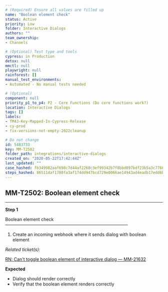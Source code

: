```yaml
---
# (Required) Ensure all values are filled up
name: "Boolean element check"
status: Active
priority: Low
folder: Interactive Dialogs
authors: ""
team_ownership: 
- Channels

# (Optional) Test type and tools
cypress: in Production
detox: null
mmctl: null
playwright: null
rainforest: []
manual_test_environments: 
- Automated - No manual tests needed

# (Optional)
component: null
priority_p1_to_p4: P2 - Core Functions (Do core functions work?)
location: Interactive Dialogs
tags: []
labels: 
- TM4J-Key-Mapped-In-Cypress-Release
- cy-prod
- fix-versions-not-empty-2022cleanup

# Do not change
id: 5483733
key: MM-T2502
folder_path: integrations/interactive-dialogs
created_on: "2020-05-22T17:42:44Z"
last_updated: ""
case_hashed: fb349982aaf698c7d44af2268c3ef99342b7f8bbd097bdf23b5a3c776867e84907f452c5c7d93d8775ce207a2a8ef2dd
steps_hashed: 86511daf1780fa3af174dd947bcd729e0066ae14943ad4eadb17edd6b5b692977e8dc18b30b0cb8de39fa60a1f4c3ff4
---
```


## MM-T2502: Boolean element check

---

**Step 1**

Boolean element check\
————————————————————————————

1. Create an incoming webhook where it sends dialog with boolean element

_Related ticket(s):_

[RN: Can't toggle boolean element of interactive dialog — MM-21632](https://mattermost.atlassian.net/browse/MM-21632)

**Expected**

- Dialog should render correctly
- Verify that the boolean element renders correctly
